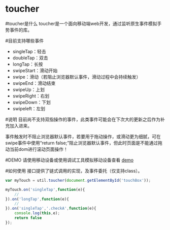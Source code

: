 toucher
=======
#toucher是什么
toucher是一个面向移动端web开发，通过监听原生事件模拟手势事件的库。

#目前支持哪些事件

* singleTap：轻击
* doubleTap：双击
* longTap：长按
* swipeStart：滑动开始
* swipe：滑动（若阻止浏览器默认事件，滑动过程中会持续触发）
* swipeEnd：滑动结束
* swipeUp：上划
* swipeRight：右划
* swipeDown：下划
* swipeleft：左划

#说明
目前尚不支持双指操作的事件，此类事件可能会在下次大的更新之后作为补充加入进来。

事件触发时不阻止浏览器默认事件，若要用于拖动操作，或滑动更为细腻，可在swipe事件中使用“return false;”阻止浏览器默认事件，但此时页面是不能通过拖动当前dom进行滚动页面操作！

#DEMO
请使用移动设备或使用调试工具模拟移动设备查看 [demo](http://htmlpreview.github.io/?https://github.com/bh-lay/toucher/blob/master/touch.html)

#如何使用
接口提供了链式调用的实现，及事件委托（仅支持class）。

```javascript
var myTouch = util.toucher(document.getElementById('touchBox'));

myTouch.on('singleTap',function(e){
    //
}).on('longTap',function(e){
	//
}).on('singleTap','.checkA',function(e){
	console.log(this,e);
	return false
});


```
